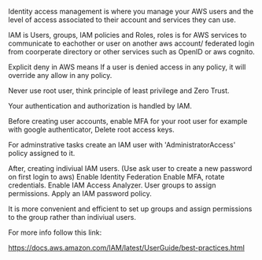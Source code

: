 Identity access management is where you manage your AWS users and the level of access associated to their account and services they can use. 

IAM is Users, groups, IAM policies and Roles, roles is for AWS services to communicate to eachother or user on another aws account/ federated login from coorperate directory or other services such as OpenID or aws cognito. 

Explicit deny in AWS means If a user is denied access in any policy, it will override any allow in any policy.

Never use root user, think principle of least privilege and Zero Trust. 

Your authentication and authorization is handled by IAM. 

Before creating user accounts, enable MFA for your root user for example with google authenticator, Delete root access keys.

For adminstrative tasks create an IAM user with 'AdministratorAccess' policy assigned to it.


After, creating indiviual IAM users. (Use ask user to create a new password on first login to aws)
Enable Identity Federation
Enable MFA, rotate credentials.
Enable IAM Access Analyzer.
User groups to assign permissions.
Apply an IAM password policy.

It is more convenient and efficient to set up groups and assign permissions to the group rather than indiviual users.

For more info follow this link:

https://docs.aws.amazon.com/IAM/latest/UserGuide/best-practices.html